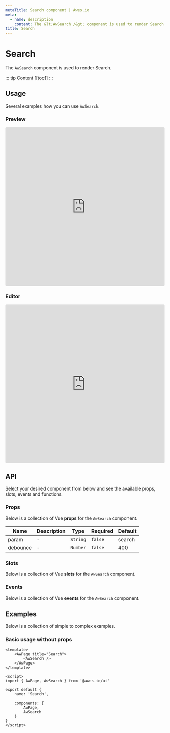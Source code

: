 ```yaml
---
metaTitle: Search сomponent | Awes.io
meta:
  - name: description
    content: The &lt;AwSearch /&gt; component is used to render Search - UI Vue component for Awes.io.
title: Search
---
```

# Search

The `AwSearch` component is used to render Search.

::: tip Content
[[toc]]
:::

## Usage
Several examples how you can use `AwSearch`.

### Preview
<iframe
     src='https://codesandbox.io/embed/github/awes-io/client/tree/master/examples/basic-ui?autoresize=1&fontsize=14&hidenavigation=1&initialpath=%2Faw-search&module=%2Fpages%2Faw-search.vue&theme=dark&view=preview'
     style='width:100%; height:500px; border:0; border-radius: 4px; overflow:hidden;'
     title='basic-ui'
     allow='geolocation; microphone; camera; midi; vr; accelerometer; gyroscope; payment; ambient-light-sensor; encrypted-media; usb'
     sandbox='allow-modals allow-forms allow-popups allow-scripts allow-same-origin'
   ></iframe>

### Editor
<iframe
     src='https://codesandbox.io/embed/github/awes-io/client/tree/master/examples/basic-ui?autoresize=1&fontsize=14&hidenavigation=1&initialpath=%2Faw-search&module=%2Fpages%2Faw-search.vue&theme=dark&view=editor'
     style='width:100%; height:500px; border:0; border-radius: 4px; overflow:hidden;'
     title='basic-ui'
     allow='geolocation; microphone; camera; midi; vr; accelerometer; gyroscope; payment; ambient-light-sensor; encrypted-media; usb'
     sandbox='allow-modals allow-forms allow-popups allow-scripts allow-same-origin'
   ></iframe>

## API
Select your desired component from below and see the available props, slots, events and functions.

### Props
Below is a collection of Vue **props** for the `AwSearch` component.
<!-- @vuese:AwSearch:props:start -->
|Name|Description|Type|Required|Default|
|---|---|---|---|---|
|param|-|`String`|`false`|search|
|debounce|-|`Number`|`false`|400|

<!-- @vuese:AwSearch:props:end -->






### Slots
Below is a collection of Vue **slots** for the `AwSearch` component.
<!-- @vuese:AwSearch:slots:start -->

<!-- @vuese:AwSearch:slots:end -->

### Events
Below is a collection of Vue **events** for the `AwSearch` component.
<!-- @vuese:AwSearch:events:start -->

<!-- @vuese:AwSearch:events:end -->
## Examples
Below is a collection of simple to complex examples.

### Basic usage without props
```vue
<template>
    <AwPage title="Search">
        <AwSearch />
    </AwPage>
</template>

<script>
import { AwPage, AwSearch } from '@awes-io/ui'

export default {
    name: 'Search',

    components: {
        AwPage,
        AwSearch
    }
}
</script>

```

